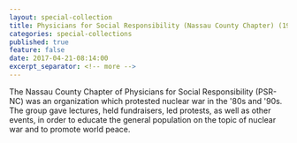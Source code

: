 ```yaml
---
layout: special-collection
title: Physicians for Social Responsibility (Nassau County Chapter) (1982-1997). Collection, 1948-2000. 8.5 cubic ft.
categories: special-collections
published: true
feature: false
date: 2017-04-21-08:14:00
excerpt_separator: <!-- more -->
---
```

The Nassau County Chapter of Physicians for Social Responsibility (PSR-NC) was an organization which protested nuclear war in the '80s and '90s. The group gave lectures, held fundraisers, led protests, as well as other events, in order to educate the general population on the topic of nuclear war and to promote world peace.
<!-- more -->

